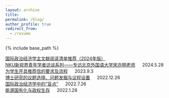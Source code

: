 ```yaml
---
layout: archive
title: 
permalink: /blog/
author_profile: true
redirect_from:
  - /resume
---
```


{% include base_path %}

[国际政治经济学主文献阅读清单推荐（2024年版）](http://sym915.github.io/files/subblogup.IPEreadingmaterials2024.pdf) <br>
[NKU新视界青年学者访谈系列——专访北京外国语大学宋亦明老师](http://sym915.github.io/sub-blog5/) &emsp; 2024.5.28 <br>
[为学生开具推荐信的要求及流程](http://sym915.github.io/sub-blog4/) &emsp; 2023.9.3 <br>
[博士研究的议题选择、问题发掘与议程设置](http://sym915.github.io/files/subblog1.pdf) &emsp; 2022.12.26 <br>
[国际政治经济学中的“盲点”](http://sym915.github.io/sub-blog2/) &emsp; 2022.7.26 <br>
[能源国有化与政权生存](http://sym915.github.io/sub-blog1/) &emsp; 2022.1.28 <br>

